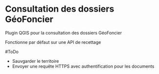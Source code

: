 # Consultation des dossiers GéoFoncier

Plugin QGIS pour la consultation des dossiers GéoFoncier

Fonctionne par défaut sur une API de recettage 


#ToDo

* Sauvgarder le territoire
* Envoyer une requête HTTPS avec authentification pour les documents
